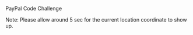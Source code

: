 PayPal Code Challenge

Note: Please allow around 5 sec for the current location coordinate to show up.
